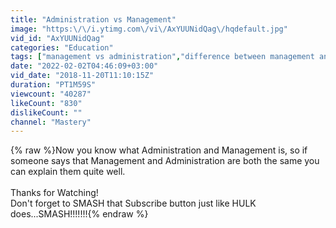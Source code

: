 ```yaml
---
title: "Administration vs Management"
image: "https:\/\/i.ytimg.com\/vi\/AxYUUNidQag\/hqdefault.jpg"
vid_id: "AxYUUNidQag"
categories: "Education"
tags: ["management vs administration","difference between management and administration","health administration and management"]
date: "2022-02-02T04:46:09+03:00"
vid_date: "2018-11-20T11:10:15Z"
duration: "PT1M59S"
viewcount: "40287"
likeCount: "830"
dislikeCount: ""
channel: "Mastery"
---
```

{% raw %}Now you know what  Administration and Management is, so if someone says that Management and Administration are both the same you can explain them quite well.<br /><br />Thanks for Watching!<br />Don't forget to SMASH that Subscribe button just like HULK does...SMASH!!!!!!!{% endraw %}
